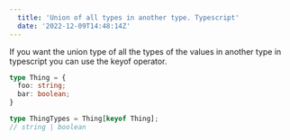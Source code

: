 ```yaml
---
  title: 'Union of all types in another type. Typescript'
  date: '2022-12-09T14:48:14Z'
---
```


If you want the union type of all the types of the values in another type in typescript you can use the keyof operator.

```ts
type Thing = {
  foo: string;
  bar: boolean;
}

type ThingTypes = Thing[keyof Thing];
// string | boolean
```
